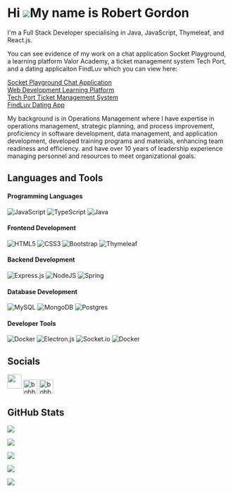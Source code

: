 Hi ![](https://user-images.githubusercontent.com/18350557/176309783-0785949b-9127-417c-8b55-ab5a4333674e.gif)My name is Robert Gordon
=====================================================================================================================================

I'm a Full Stack Developer specialising in Java, JavaScript, Thymeleaf, and React.js.

You can see evidence of my work on a chat application Socket Playground, a learning platform Valor Academy, a ticket management system Tech Port, and a dating applicaiton FindLuv which you can view here:


<a href="https://github.com/bobbygrdn/socket-playground">Socket Playground Chat Application</a><br>
<a href="https://github.com/bobbygrdn/robert_gordon_learning_platform_capstone">Web Development Learning Platform</a><br>
<a href="https://github.com/Team-Cache-Out/tech-port">Tech Port Ticket Management System</a><br>
<a href="https://github.com/bobbygrdn/dating-app">FindLuv Dating App</a><br>

My background is in Operations Management where I have expertise in operations management, strategic planning, and process improvement, proficiency in software development, data management, and application development, developed training programs and materials, enhancing team readiness and efficiency. and have over 10 years of leadership experience managing personnel and resources to meet organizational goals.

<h2 align="left">Languages and Tools</h2>

<h4 align="left">Programming Languages</h4>

![JavaScript](https://img.shields.io/badge/javascript-%23323330.svg?style=for-the-badge&logo=javascript&logoColor=%23F7DF1E) 
![TypeScript](https://img.shields.io/badge/typescript-%23007ACC.svg?style=for-the-badge&logo=typescript&logoColor=white) ![Java](https://img.shields.io/badge/java-%23ED8B00.svg?style=for-the-badge&logo=openjdk&logoColor=white) 

<h4 align="left">Frontend Development</h4>

![HTML5](https://img.shields.io/badge/html5-%23E34F26.svg?style=for-the-badge&logo=html5&logoColor=white) ![CSS3](https://img.shields.io/badge/css3-%231572B6.svg?style=for-the-badge&logo=css3&logoColor=white) ![Bootstrap](https://img.shields.io/badge/bootstrap-%23563D7C.svg?style=for-the-badge&logo=bootstrap&logoColor=white) ![Thymeleaf](https://img.shields.io/badge/Thymeleaf-%23005C0F.svg?style=for-the-badge&logo=Thymeleaf&logoColor=white)

<h4 align="left">Backend Development</h4>

![Express.js](https://img.shields.io/badge/express.js-%23404d59.svg?style=for-the-badge&logo=express&logoColor=%2361DAFB) ![NodeJS](https://img.shields.io/badge/node.js-6DA55F?style=for-the-badge&logo=node.js&logoColor=white) ![Spring](https://img.shields.io/badge/spring-%236DB33F.svg?style=for-the-badge&logo=spring&logoColor=white)

<h4 align="left">Database Development</h4>

![MySQL](https://img.shields.io/badge/mysql-4479A1.svg?style=for-the-badge&logo=mysql&logoColor=white) ![MongoDB](https://img.shields.io/badge/MongoDB-%234ea94b.svg?style=for-the-badge&logo=mongodb&logoColor=white) ![Postgres](https://img.shields.io/badge/postgres-%23316192.svg?style=for-the-badge&logo=postgresql&logoColor=white)

<h4 align="left">Developer Tools</h4>

![Docker](https://img.shields.io/badge/docker-%230db7ed.svg?style=for-the-badge&logo=docker&logoColor=white) ![Electron.js](https://img.shields.io/badge/Electron-191970?style=for-the-badge&logo=Electron&logoColor=white) ![Socket.io](https://img.shields.io/badge/Socket.io-black?style=for-the-badge&logo=socket.io&badgeColor=010101) ![Docker](https://img.shields.io/badge/docker-%230db7ed.svg?style=for-the-badge&logo=docker&logoColor=white)

## Socials

<p align="left">
  <a href="https://www.linkedin.com/in/bobbygrdn" target="_blank" rel="noreferrer"><img src="https://raw.githubusercontent.com/danielcranney/readme-generator/main/public/icons/socials/linkedin.svg" width="32" height="32" /></a>
  <a href="https://www.hackerrank.com/bobbygrdn777" target="blank"><img align="center" src="https://raw.githubusercontent.com/rahuldkjain/github-profile-readme-generator/master/src/images/icons/Social/hackerrank.svg" alt="bobbygrdn777" height="32" width="32" /></a>
  <a href="https://www.leetcode.com/bobbygrdn" target="blank"><img align="center" src="https://raw.githubusercontent.com/rahuldkjain/github-profile-readme-generator/master/src/images/icons/Social/leet-code.svg" alt="bobbygrdn" height="32" width="32" /></a>
</p>

<h2 align="left">GitHub Stats</h2>

![](https://github-readme-stats.vercel.app/api?username=bobbygrdn&theme=dark&hide_border=true&include_all_commits=true&count_private=true)

![](https://github-readme-streak-stats.herokuapp.com/?user=bobbygrdn&theme=dark&hide_border=true)

![](https://github-readme-stats.vercel.app/api/top-langs/?username=bobbygrdn&theme=dark&hide_border=true&include_all_commits=true&count_private=true&layout=compact)

[![](https://visitcount.itsvg.in/api?id=bobbygrdn&icon=0&color=1)](https://visitcount.itsvg.in)

![](https://github-profile-trophy.vercel.app/?username=bobbygrdn&theme=default&no-frame=false&no-bg=true&margin-w=4)


